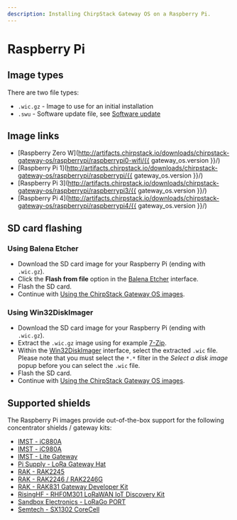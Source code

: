 ```yaml
---
description: Installing ChirpStack Gateway OS on a Raspberry Pi.
---
```


# Raspberry Pi

## Image types

There are two file types:

* `.wic.gz` - Image to use for an initial installation
* `.swu` - Software update file, see [Software update](../use/software-update.md)

## Image links

* [Raspberry Zero W](http://artifacts.chirpstack.io/downloads/chirpstack-gateway-os/raspberrypi/raspberrypi0-wifi/{{ gateway_os.version }}/)
* [Raspberry Pi 1](http://artifacts.chirpstack.io/downloads/chirpstack-gateway-os/raspberrypi/raspberrypi/{{ gateway_os.version }}/)
* [Raspberry Pi 3](http://artifacts.chirpstack.io/downloads/chirpstack-gateway-os/raspberrypi/raspberrypi3/{{ gateway_os.version }}/)
* [Raspberry Pi 4](http://artifacts.chirpstack.io/downloads/chirpstack-gateway-os/raspberrypi/raspberrypi4/{{ gateway_os.version }}/)

## SD card flashing

### Using Balena Etcher

* Download the SD card image for your Raspberry Pi (ending with `.wic.gz`).
* Click the **Flash from file** option in the [Balena Etcher](https://www.balena.io/etcher/) interface.
* Flash the SD card.
* Continue with [Using the ChirpStack Gateway OS images](../guides/getting-started.md).

### Using Win32DiskImager

* Download the SD card image for your Raspberry Pi (ending with `.wic.gz`).
* Extract the `.wic.gz` image using for example [7-Zip](https://www.7-zip.org/).
* Within the [Win32DiskImager](http://sourceforge.net/projects/win32diskimager/) interface, select the extracted `.wic` file.
  Please note that you must select the `*.*` filter in the _Select a disk image_ popup before you can select the `.wic` file.
* Flash the SD card.
* Continue with [Using the ChirpStack Gateway OS images](../guides/getting-started.md).

## Supported shields

The Raspberry Pi images provide out-of-the-box support for the following
concentrator shields / gateway kits:

* [IMST - iC880A](https://wireless-solutions.de/products/long-range-radio/ic880a.html)
* [IMST - iC980A](http://www.imst.com/)
* [IMST - Lite Gateway](https://wireless-solutions.de/products/long-range-radio/lora-lite-gateway.html)
* [Pi Supply - LoRa Gateway Hat](https://uk.pi-supply.com/products/iot-lora-gateway-hat-for-raspberry-pi)
* [RAK - RAK2245](https://store.rakwireless.com/products/rak2245-pi-hat)
* [RAK - RAK2246 / RAK2246G](https://store.rakwireless.com/products/rak7246-lpwan-developer-gateway)
* [RAK - RAK831 Gateway Developer Kit](https://store.rakwireless.com/products/rak831-gateway-module?variant=22375114801252)
* [RisingHF - RHF0M301 LoRaWAN IoT Discovery Kit](http://risinghf.com/#/product-details?product_id=9&lang=en)
* [Sandbox Electronics - LoRaGo PORT](https://sandboxelectronics.com/?product=lorago-port-multi-channel-lorawan-gateway)
* [Semtech - SX1302 CoreCell](https://www.semtech.com/products/wireless-rf/lora-gateways/sx1302cxxxgw1)
